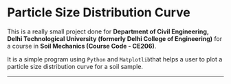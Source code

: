# Particle Size Distribution Curve

This is a really small project done for **Department of Civil Engineering, Delhi Technological University (formerly Delhi College of Engineering)** for a course in **Soil Mechanics (Course Code - CE206)**.

It is a simple program using ```Python``` and ```Matplotlib```that helps a user to plot a particle size distribution curve for a soil sample.

---
